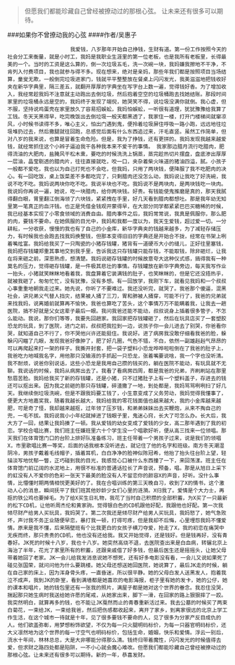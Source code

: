 > 但愿我们都能珍藏自己曾经被撩动过的那根心弦。 让未来还有很多可以期待。

###如果你不曾撩动我的心弦
####作者/吴惠子

						我爱钱，八岁那年开始自己挣钱，生财有道。第一份工作按照今天的社会分工来衡量，就是小时工，我妈是我职业生涯里的第一位老板，也是我所有老板里，长得最美的一个。当时的工资是这么算的，倒一次垃圾五毛，洗一次碗一块，我妈嫌我擦地不干净，不肯列入付费项目，我也就参与得不多。现在想来，绝对是亲妈，那些年我们都是按照项目当场结算，童叟无欺，一般倒完垃圾进家门，钱就平平整整放在餐桌上闪闪发光，我美滋滋地把钱收好夹在新华字典里，隔三差五，就翻开厚厚的字典坐在写字台上数一遍，觉得钱好香。为了增加收入，我经常趁我妈不注意就主动跑出去倒垃圾，然后抱着空空的垃圾桶跑去找她结账。那段时间家里的垃圾桶永远是空的，我妈终于发现了端倪，她哭笑不得，说垃圾没满你就倒。我心虚，但不服，坚持说鸡蛋壳在家里放久了容易招蜈蚣，我妈怕蜈蚣，一听很有道理，犹犹豫豫给我算了工钱。冬天天黑得早，吃完晚饭出去倒垃圾一般天都黑透了，我家住一楼，打开门楼梯间就窜凉风，小时候书读得不多，唯心主义，怕出门遇到鬼，便拎着垃圾屏住呼吸一路小跑，远远地往垃圾堆扔过去，然后撒腿就往回跑，总感觉后面有什么东西追过来，汗毛直竖。虽然工作简单，但对八岁的我来说，也算是冒着生命危险。但是，我为了挣钱，还有更拼的。我妈发现我越来越爱钱，就经常抓住这个小辫子逼迫我干各种我本来不爱干的事情。 我家那边腊月流行吃腊肉，肥得流油的大肥肉，盐腌风干松木熏，要吃的时候洗洗上锅蒸，蒸完趁热切片摆盘，盘底渗出厚厚一层油，晶莹剔透的腊肉片，往往直接就吃，咬一口，夹杂着柴火味道的猪油四溢，腻。小孩子一般都不爱吃，我也以为自己打死也不会吃，但我妈，只用了两块钱，便降服了我不吃肥肉的决心。有一回吃饭，桌上饭菜差不多都吃完了，只剩腊肉还没怎么动，我妈说让我吃了好洗碗，我说不吃不吃。我妈说两块你吃不吃。我说半块也不吃。我妈说不是两块肉，是两块钱吃一块肉。我说妈你再说一遍，她说，吃一块腊肉，给你两块钱。好贵。有钱能使鬼推磨是真的，那天我腻得翻白眼，胃里翻江倒海领了六块钱，紧紧拽在手里，好几天看到腊肉都想吐。那是我年幼无知里第一笔真正的血汗钱。也正是凭借金钱观开蒙得早，在大部分同学都紧紧巴巴买糖稀的时候，我已经基本实现了小零食领域的消费自由。腊肉事件之后，我妈常常说，我真是佩服你，那么肥的肉，要钱不要命。在她佩服的目光中，我妈和我都一度以为，我天生爱钱，超过爱一切。一分耕耘，一分收获，慢慢的我也有了自己的小金库，新华字典夹的钱越来越多，为了减轻存储压力，有时候我也会跑去找我妈换整钱，但那本变得旧旧的字典还是开始合不拢，经常在书架上咧着嘴炫富。我妈给我买了一只陶瓷的小猪存钱罐，猪背有一道硬币大小的缝儿，正好往里塞钱，我妈把存钱罐郑重其事地交到我手里，告诉我这只存钱罐只能存钱，不能取钱，除非砸烂，让我在将来砸之前，深思熟虑，想清楚。我妈说砸存钱罐的时候故意夸大这种仪式感，搞得我有一种莫名的压力，觉得砸存钱罐，是一件极其悲壮的事情。存钱罐放在新华字典旁边，每天我写作业一抬头，小猪就笑眯眯地看着我，我盘算着它装满钱的肚子，也笑眯眯的，但是它还没捂热乎，就被我砸了，匆匆忙忙，没有犹豫，没有多想。有一回放学，我刚下车，就看见我妈和一个叔叔心事重重地朝我走过来。她先说，你听了不要难过。我还没听完，就哭了。我爸那个傻逼，混黑社会，讲兄弟义气替人挡灾，结果被人捅了三刀，胃和肺被人捅穿，可能不行了，我爸的兄弟就来找我妈，说离婚前就算再不愉快，我爸也算吃了苦头，这个事情万万不能瞒着我，让我去一趟医院，搞不好就是父女这辈子最后一眼。我问我爸还能不能动，叔叔说身上插着很多管子，不怎么能动。我说，那你们等等，我要先回趟家。我回家把存钱罐砸了，然后在玩具店买了一套塑胶恐龙的玩具，到了医院，进门之前，叔叔把我拉到一边，说孩子你一会儿进去了别哭，你爸看你哭，就知道自己不行了，你不哭他兴许还能挺住。我说好。进了病房我没敢仔细看我爸的脸，躲躲闪闪瞄了几眼，发现我爸好像肿了，肥了好几圈，气色不错，不白，依然一副雄赳赳气昂昂的可以再爬起来打一架的样子。我撕开封套，把一袋子塑料小恐龙哗哗啦啦倒在了我爸的肚子上，我爸吃力地喊我名字，用他那只没输液的手抓起一只恐龙，张着嘴要说啥，我一个字也没听清。我不耐烦，说爸你别说话，这些小恐龙是我用自己攒的钱买的，躺在医院不能动，有玩具就不无聊。我说话的时候，我妈从病房出去了。我看了看病房四周，都是我爸的兄弟，齐刷刷站在那里愁眉苦脸。我妈给我买了新的存钱罐，还是小猪，只不过猪肚子上有一个塑料盖子，存进去的钱还可以抠出来。因为我之前砸的那只存钱罐，碎渣撒了一地，到处都是，我妈骂骂咧咧扫了好几天。我继续倒垃圾洗碗，但是不跟我妈要工钱了，小生意变成了义务劳动，我妈觉得我懂事了，便更大方地嘉奖我，随着我越长越大，我妈给我的零花钱面值也越来越大，我的小金库越来越肥，可是奇了怪，我却越来越抠，过年领了压岁钱，和弟弟妹妹出去买鞭炮，从来不掏自己的兜，一毛不拔。我妈说我小小年纪就掉进了钱眼子里，鬼迷心窍，长大了可怎么办。长大后，我大方了一回，结果让我妈揍了一顿。我从爱钱的幼女变成了爱钱的少女，高二那年遇到了我的初恋。学校合唱比赛，我们班主任嫌班里六十个学生没一个唱歌好听，便从高三找来一位领唱。那天我们在体育馆门口的台阶上排好队准备练习，班主任带着一个男孩子过来，说是我们的领唱X，市里歌唱比赛一等奖，后面的话我根本没听进去，就记住了他的名字和班级。南方冬天潮湿阴冷，男孩子戴着毛线帽子，插着耳机，白白净净的脸神似陈冠希，他抬了抬头往台阶上望，轻描淡写地忧郁一瞥，正巧碰到我的目光，我感觉心口被什么东西撞了一下，来回荡漾。班主任在体育馆门前辽阔的水泥地上，用很不标准的普通话拉长了声音说，预备，唱。那是从旭日上采下的虹没有人不爱你的色彩一张天下最美的脸没有人不留恋你的颜容X的声音，好听。没什么事情，比懵懂时期两情相悦更美好的了。我在合唱训练的第三天晚自习，收到了X的情书，这个激动人心的消息，瞬间抚平了我们班其他妙龄少女们心里的涟漪。X归我了。爱情是个大力士，再抠的铁公鸡也要掉毛。为了给X买生日礼物，我花了当时自己积攒的全部积蓄，为X买了一只最新的松下CD机，让他听周杰伦和黄家驹。觉得银白色的CD机跟他好配，我跟他也好配。第一次我倾尽财产给男人买玩具，我妈哭了。第二次我还是倾尽财产给男人买玩具，我妈怒了，她气急败坏，声讨我不务正业随便早恋，暴打我一顿，打得可疼，但是我却不后悔，心里埋怨我妈不懂爱情。原来是我不懂，后来隔壁班有个比我更白的女孩子横刀夺爱，抢走了X，我的初恋在痛哭中无疾而终，那只贵贵的CD机，他也没有还给我。我又开始觉得，还是钱好。但是钱再好，没有青春好。JK死的时候十八岁，我也十八岁。她突然高烧不退，去医院查出来是白血病，转辗北京上海治了半年，花光了家里所有的积蓄，还跟亲戚借了好多钱，但最后医生还是摇摇头，让她父母带着她回了老家。JK一会儿给我发消息说她不想死，还有好多电影没有看，一会儿又说如果死了碰见张国荣，就问问他为什么要跳楼。她父母还想送她回医院，她说算了，最后JK走的时候，躺在自己家的床上，因为浑身骨头疼，一直昏迷，所以很平静。她的父母白发人送黑发人，抱着我泣不成声，我到JK的卧室，看到满墙都是她喜欢的电影海报，柜子里有她的发卡，她的公仔，她的课本和唱片，她的钱包里还有一张我的照片，满屋子都是她对这个世界的眷念。我忍住没哭，揣起那只她生病时我送给她许愿的尾戒，从她家出来，脚下一滑，在回家的路上狠狠摔了一跤。我突然明白，就算再多的钱，也不能让JK戛然而止的青春重新活过来。我去公墓的时候买了两束白菊花，一束给JK，一束给我爸，然后把伤感都收起来，离开了家乡，到离家很远的北京上学工作生活，在这个城市一待就是十年，见了很多要钱不要命的人，见了很多为分家产反目成仇的人。他们欲盖弥彰，用梦想粉饰欲望，不仅为每一只火腿明码标价，为每一只器官明码标价，还大义凛然地为这个世界的每一寸空气也明码标价，包括生命，婚姻，快乐和爱情。浮云一别后，流水十年间，林林总总，大是大非哪能分得那么清。钱终归带着魔性，闪闪发光的时候值得去爱，但求财之路四处都是陷阱，一不小心就会魔心难改。但愿我们都能珍藏自己曾经被撩动过的那根心弦。让未来还有很多可以期待。新的一年，恭喜发财。			  		